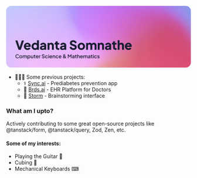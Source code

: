 ![Header Image](https://github.com/theVedanta/theVedanta/blob/main/header.png?raw=true)


<ul>
  <li>👨🏻‍💻 Some previous projects:
    <ul>
      <li>⚕️ <a href="https://justsync.ai" target="_blank">Sync.ai</a> - Prediabetes prevention app</li>
      <li>🏥 <a href="https://brdsai.com" target="_blank">Brds.ai</a> - EHR Platform for Doctors</li>
      <li>🧠 <a href="https://storm.thevedanta.me" target="_blank">Storm</a> - Brainstorming interface</li>
    </ul>
  </li>
</ul>

### What am I upto?
Actively contributing to some great open-source projects like @tanstack/form, @tanstack/query, Zod, Zen, etc.

<!-- [![theVedanta's GitHub stats](https://github-readme-stats.vercel.app/api?username=theVedanta&show_icons=true&theme=github_dark)](https://github.com/theVedanta/github-readme-stats) -->

#### Some of my interests:
  <ul>
    <li>Playing the Guitar 🎸</li>
    <li>Cubing 🧩</li>
    <li>Mechanical Keyboards ⌨</li>
  </ul>
<br>
